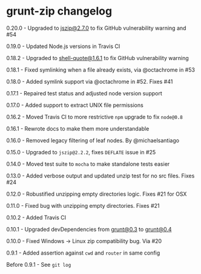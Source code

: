 # grunt-zip changelog
0.20.0 - Upgraded to jszip@2.7.0 to fix GitHub vulnerability warning and #54

0.19.0 - Updated Node.js versions in Travis CI

0.18.2 - Upgraded to shell-quote@1.6.1 to fix GitHub vulnerability warning

0.18.1 - Fixed symlinking when a file already exists, via @octachrome in #53

0.18.0 - Added symlink support via @octachrome in #52. Fixes #41

0.17.1 - Repaired test status and adjusted node version support

0.17.0 - Added support to extract UNIX file permissions

0.16.2 - Moved Travis CI to more restrictive `npm` upgrade to fix `node@0.8`

0.16.1 - Rewrote docs to make them more understandable

0.16.0 - Removed legacy filtering of leaf nodes. By @michaelsantiago

0.15.0 - Upgraded to `jszip@2.2.2`, fixes `DEFLATE` issue in #25

0.14.0 - Moved test suite to `mocha` to make standalone tests easier

0.13.0 - Added verbose output and updated unzip test for no src files. Fixes #24

0.12.0 - Robustified unzipping empty directories logic. Fixes #21 for OSX

0.11.0 - Fixed bug with unzipping empty directories. Fixes #21

0.10.2 - Added Travis CI

0.10.1 - Upgraded devDependencies from grunt@0.3 to grunt@0.4

0.10.0 - Fixed Windows -> Linux zip compatibility bug. Via #20

0.9.1 - Added assertion against `cwd` and `router` in same config

Before 0.9.1 - See `git log`
